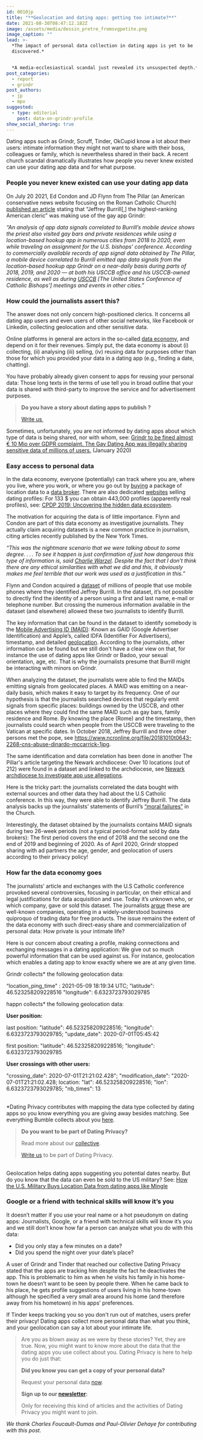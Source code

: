```yaml
---
id: 0010jp
title: "**Geolocation and dating apps: getting too intimate?**"
date: 2021-08-30T08:47:12.182Z
image: /assets/media/dessin_pretre_fromsvgpetite.png
image_caption: ""
lead: >-
  *The impact of personal data collection in dating apps is yet to be
  discovered.* 


  *A media-ecclesiastical scandal just revealed its unsuspected depth.*
post_categories:
  - report
  - grindr
post_authors:
  - jp
  - mpv
suggested:
  - type: editorial
    post: data-on-grindr-profile
show_social_sharing: true
---
```

Dating apps such as Grindr, Scruff, Tinder, OkCupid know a lot about their users: intimate information they might not want to share with their boss, colleagues or family, which is nevertheless shared in their back. A recent church scandal dramatically illustrates how people you never knew existed can use your dating app data and for what purpose. 

### People you never knew existed can use your dating app data

On July 20 2021, Ed Condon and JD Flynn from The Pillar (an American conservative news website focusing on the Roman Catholic Church) [published an article](https://www.pillarcatholic.com/p/pillar-investigates-usccb-gen-sec) stating that “Jeffrey Burrill\[,] the highest-ranking American cleric” was making use of the gay app Grindr:

*“An analysis of app data signals correlated to Burrill’s mobile device shows the priest also visited gay bars and private residences while using a location-based hookup app in numerous cities from 2018 to 2020, even while traveling on assignment for the U.S. bishops’ conference. According to commercially available records of app signal data obtained by The Pillar, a mobile device correlated to Burrill emitted app data signals from the location-based hookup app Grindr on a near-daily basis during parts of 2018, 2019, and 2020 — at both his USCCB office and his USCCB-owned residence, as well as during [USCCB](https://www.usccb.org/issues-and-action/get-involved/meetings-and-events) \[The United States Conference of Catholic Bishops'] meetings and events in other cities.”* 

### How could the journalists assert this?

The answer does not only concern high-positioned clerics. It concerns all dating app users and even users of other social networks, like Facebook or Linkedin, collecting geolocation and other sensitive data.

Online platforms in general are actors in the so-called [data economy](https://en.wikipedia.org/wiki/Data_economy), and depend on it for their revenues. Simply put, the data economy is about (i) collecting, (ii) analysing (iii) selling, (iv) reusing data for purposes other than those for which you provided your data in a dating app (e.g., finding a date, chatting). 

You have probably already given consent to apps for reusing your personal data: Those long texts in the terms of use tell you in broad outline that your data is shared with third-party to improve the service and for advertisement purposes.

> **Do you have a story about dating apps to publish ?**
>
> [Write us ](https://dating-privacy.hestialabs.org/en/contact/)

Sometimes, unfortunately, you are not informed by dating apps about which type of data is being shared, nor with whom, see: [Grindr to be fined almost € 10 Mio over GDPR complaint. The Gay Dating App was illegally sharing sensitive data of millions of users.](https://noyb.eu/en/gay-dating-app-grindr-be-fined-almost-eu-10-mio) (January 2020)

### Easy access to personal data

In the data economy, everyone (potentially) can track where you are, where you live, where you work, or where you go out by [buying](https://datarade.ai/data-categories/location-data) a package of location data to a [data broker](https://en.wikipedia.org/wiki/Information_broker). There are also dedicated [websites](https://www.usdate.org/product-category/european) selling dating profiles: For 133 $ you can obtain 443,000 profiles (apparently real profiles), see: [CPDP 2019: Uncovering the hidden data ecosystem](https://www.youtube.com/watch?app=desktop&v=KIipe3MOq_A).

The motivation for acquiring the data is of little importance. Flynn and Condon are part of this data economy as investigative journalists. They actually claim acquiring datasets is a new common practice in journalism, citing articles recently published by the New York Times.

*“This was the nightmare scenario that we were talking about to some degree. . . . To see it happen is just confirmation of just how dangerous this type of information is, said [Charlie Warzel](https://www.washingtonpost.com/religion/catholic-priest-grindr-pillar/2021/07/24/b2772f02-ecb6-11eb-8950-d73b3e93ff7f_story.html). Despite the fact that I don’t think there are any ethical similarities with what we did and this, it obviously makes me feel terrible that our work was used as a justification in this.”*

Flynn and Condon acquired a [dataset](https://en.wikipedia.org/wiki/Data_set) of millions of people that use mobile phones where they identified Jeffrey Burrill. In the dataset, it’s not possible to directly find the identity of a person using a first and last name, e-mail or telephone number. But crossing the numerous information available in the dataset (and elsewhere) allowed these two journalists to identify Burrill. 

The key information that can be found in the dataset to identify somebody is the [Mobile Advertising ID (MAID)](https://en.wikipedia.org/wiki/Advertising_ID): Known as GAID (Google Advertiser Identification) and Apple’s, called IDFA (Identifier For Advertisers), timestamp, and detailed [geolocation](https://en.wikipedia.org/wiki/Geopositioning). According to the journalists, other information can be found but we still don't have a clear view on that, for instance the use of dating apps like Grindr or Badoo, your sexual orientation, age, etc. That is why the journalists presume that Burrill might be interacting with minors on Grindr.

When analyzing the dataset, the journalists were able to find the MAIDs emitting signals from geolocated places. A MAID was emitting on a near-daily basis, which makes it easy to target by its frequency. One of our hypothesis is that the journalists searched devices that regularly emit signals from specific places: buildings owned by the USCCB, and other places where they could find the same MAID such as gay bars, family residence and Rome. By knowing the place (Rome) and the timestamp, then journalists could search when people from the USCCB were traveling to the Vatican at specific dates. In October 2018, Jeffrey Burrill and three other persons met the pope, see <https://www.ncronline.org/file/20181010t0643-2268-cns-abuse-dinardo-mccarrick-1jpg>.

The same identification and data correlation has been done in another The Pillar's article targeting the Newark archdiocese: Over 10 locations (out of 212) were found in a dataset and linked to the archdiocese, see [Newark archdiocese to investigate app use allegations](https://www.pillarcatholic.com/p/newark-archdiocese-to-investigate).

Here is the tricky part: the journalists correlated the data bought with external sources and other data they had about the U.S Catholic conference. In this way, they were able to identify Jeffrey Burrill. The data analysis backs up the journalists’ statements of Burril’s [“moral failures”](https://www.pillarcatholic.com/p/the-pillar-podcast-ep-28-lets-talk) in the Church.

Interestingly, the dataset obtained by the journalists contains MAID signals during two 26-week periods (not a typical period-format sold by data brokers): The first period covers the end of 2018 and the second one the end of 2019 and beginning of 2020. As of April 2020, Grindr stopped sharing with ad partners the age, gender, and geolocation of users according to their privacy policy!

### How far the data economy goes

The journalists’ article and exchanges with the U.S Catholic conference provoked several controversies, focusing in particular, on their ethical and legal justifications for data acquisition and use. Today it’s unknown who, or which company, gave or sold this dataset. The journalists [argue](https://www.pillarcatholic.com/p/the-pillar-podcast-ep-28-lets-talk) these are well-known companies, operating in a widely-understood business quiproquo of trading data for free products. The issue remains the extent of the data economy with such direct-easy share and commercialization of personal data: How private is your intimate life?

Here is our concern about creating a profile, making connections and exchanging messages in a dating application: We give out so much powerful information that can be used against us. For instance, geolocation which enables a dating app to know exactly where we are at any given time.

Grindr collects* the following geolocation data: 

“location_ping_time" : 2021-05-09 18:19:34 UTC; "latitude": 46.523258209228516 "longitude": 6.6323723793029785

happn collects* the following geolocation data: 

**User position:**

last position: "latitude": 46.523258209228516; "longitude": 6.6323723793029785; "update_date": 2020-07-01T05:45:42

first position: "latitude": 46.523258209228516; "longitude": 6.6323723793029785

**User crossings with other users:**

"crossing_date": 2020-07-01T21:21:02.428"; "modification_date": "2020-07-01T21:21:02.428; location: "lat": 46.523258209228516; "lon": 6.6323723793029785; "nb_times": 13

\
*Dating Privacy contributes with mapping the data type collected by dating apps so you know everything you are giving away besides matching. See everything Bumble collects about you [here](https://dating-privacy.hestialabs.org/en/blog/infographic/what-bumble-collects-about-you/).

> **Do you want to be part of Dating Privacy?**
>
> Read more about our [collective](https://dating-privacy.hestialabs.org/en/blog/interview/jessica-pidoux-dating-apps-are-not-magic-just-maths-code-and-data/).
>
> [Write us](https://dating-privacy.hestialabs.org/en/contact/) to be part of Dating Privacy.

\
Geolocation helps dating apps suggesting you potential dates nearby. But do you know that the data can even be sold to the US military? See: [How the U.S. Military Buys Location Data from dating apps like Mingle](https://www.vice.com/en/article/jgqm5x/us-military-location-data-xmode-locate-x)

### Google or a friend with technical skills will know it’s you

It doesn’t matter if you use your real name or a hot pseudonym on dating apps: Journalists, Google, or a friend with technical skills will know it’s you and we still don’t know how far a person can analyze what you do with this data:

* Did you only stay a few minutes on a date? 
* Did you spend the night over your date’s place?

A user of Grindr and Tinder that reached our collective Dating Privacy stated that the apps are tracking him despite the fact he deactivates the app. This is problematic to him as when he visits his family in his home-town he doesn’t want to be seen by people there. When he came back to his place, he gets profile suggestions of users living in his home-town although he specified a very small area around his home (and therefore away from his hometown) in his apps’ preferences. 

If Tinder keeps tracking you so you don't run out of matches, users prefer their privacy! Dating apps collect more personal data than what you think, and your geolocation can say a lot about your intimate life.

> Are you as blown away as we were by these stories? Yet, they are true. Now, you might want to know more about the data that the dating apps you use collect about you. Dating Privacy is here to help you do just that:
>
> **Did you know you can get a copy of your personal data?**
>
> Request your personal data [now](https://dating-privacy.hestialabs.org/en/act/sar/).
>
> **Sign up to our [newsletter](https://dating-privacy.hestialabs.org/#newsletter):**
>
> Only for receiving this kind of articles and the activities of Dating Privacy you might want to join.

*We thank Charles Foucault-Dumas and Paul-Olivier Dehaye for contributing with this post.*